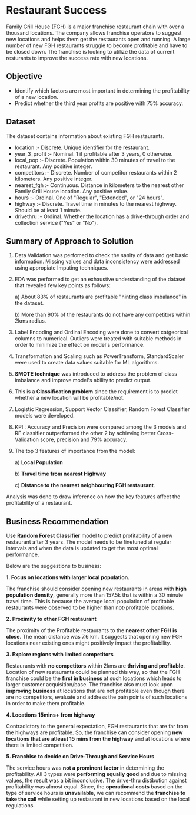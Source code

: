 # Restaurant Success
Family Grill House (FGH) is a major franchise restaurant chain with over a thousand locations. The company allows franchise operators to suggest new locations and helps them get the restaurants open and running.
A large number of new FGH restaurants struggle to become profitable and have to be closed down. The franchise is looking to utilize the data of current resturants to improve the success rate with new locations.

## Objective
- Identify which factors are most important in determining the profitability of a new location.
- Predict whether the third year profits are positive with 75% accuracy.

## Dataset
The dataset contains information about existing FGH restaurants. 
- location :- Discrete. Unique identifier for the restaurant.
- year_3_profit :- Nominal. 1 if profitable after 3 years, 0 otherwise.
- local_pop :- Discrete. Population within 30 minutes of travel to the restaurant. Any positive integer.
- competitors :- Discrete. Number of competitor restaurants within 2 kilometers. Any positive integer.
- nearest_fgh :- Continuous. Distance in kilometers to the nearest other Family Grill House location. Any positive value.
- hours :- Ordinal. One of "Regular", "Extended", or "24 hours".
- highway :- Discrete. Travel time in minutes to the nearest highway. Should be at least 1 minute.
- drivethru :- Ordinal. Whether the location has a drive-through order and collection service ("Yes" or "No").


## Summary of Approach to Solution
1. Data Validation was perfomed to check the sanity of data and get basic information. Missing values and data inconsistency were addressed using appropiate Imputing techniques.

2. EDA was performed to get an exhaustive understanding of the dataset that revealed few key points as follows:

   a) About 83% of restaurants are profitable "hinting class imbalance" in the dataset.

   b) More than 90% of the restaurants do not have any competitors within 2kms radius.

4. Label Encoding and Ordinal Encoding were done to convert catgeorical columns to numerical. Outliers were treated with suitable methods in order to minimize the effect on model's performance.

5. Transformation and Scaling such as PowerTransform, StandardScaler were used to create data values suitable for ML algorithms.

6. **SMOTE technique** was introduced to address the problem of class imbalance and improve model's ability to predict output.

7. This is a **Classification problem** since the requirement is to predict whether a new location will be profitable/not.

8. Logistic Regression, Support Vector Classifier, Random Forest Classifier models were developed.

9. KPI : Accuracy and Precision were compared among the 3 models and RF classifier outperformed the other 2 by achieving better Cross-Validation score, precision and 79% accuracy.

10. The top 3 features of importance from the model:

    a) **Local Population**
   
    b) **Travel time from nearest Highway**
   
    c) **Distance to the nearest neighbouring FGH restaurant**.
   
Analysis was done to draw inference on how the key features affect the profitability of a restaurant.




## Business Recommendation
Use **Random Forest Classifier** model to predict profitability of a new restaurant after 3 years. The model needs to be finetuned at regular intervals and when the data is updated to get the most optimal performance.

Below are the suggestions to business:

**1. Focus on locations with larger local population.**

The franchise should consider opening new restaurants in areas with **high population density**, generally more than 157.5k that is within a 30 minute travel time. This is because the average local population of profitable restaurants were observed to be higher than not-profitable locations.

**2. Proximity to other FGH restaurant**

The proximity of the Profitable restaurants to the **nearest other FGH is close**. The mean distance was 7.6 km. It suggests that opening new FGH locations near existing ones might positively impact the profitability.

**3. Explore regions with limited competitors**

Restaurants with **no competitors** within 2kms are **thriving and profitable**. Location of new restaurants could be planned this way, so that the FGH franchise could be the **first in business** at such locations which leads to larger customer acquisition/base.
The franchise also must look upon **improving business** at locations that are not profitable even though there are no competitors, evaluate and address the pain points of such locations in order to make them profitable.

**4. Locations 15mins+ from highway**

Contradictory to the general expectation, FGH restaurants that are far from the highways are profitable. So, the franchise can consider opening **new locations that are atleast 15 mins from the highway** and at locations where there is limited competition.

**5. Franchise to decide on Drive-Through and Service Hours**

The service hours was **not a prominent factor** in determining the profitability. All 3 types were **performing equally good** and due to missing values, the result was a bit inconclusive. The drive-thru distibution against profitability was almost equal. Since, the **operational costs** based on the type of service hours is **unavailable**, we can recommend the **franchise to take the call** while setting up restaurant in new locations based on the local regulations.
